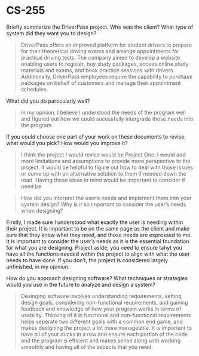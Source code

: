 # CS-255

Briefly summarize the DriverPass project. Who was the client? What type of system did they want you to design?

> DriverPass offers an improved platform for student drivers to prepare for their theoretical driving exams and arrange appointments for practical driving tests. The company aimed to develop a website enabling users to register, buy study packages, access online study materials and exams, and book practice sessions with drivers. Additionally, DriverPass employees require the capability to purchase packages on behalf of customers and manage their appointment schedules.

What did you do particularly well?
> In my opinion, I believe I understood the needs of the program well and figured out how we could sucessfully intergrade those needs into the program. 

If you could choose one part of your work on these documents to revise, what would you pick? How would you improve it?
> I think the project I would revise would be Project One. I would add more limitations and assumptions to provide more perspective to the project. It would be helpful to figure out how to deal with those issues or come up with an alternative solution to them if needed down the road. Having those ideas in mind would be important to consider if need be. 

> How did you interpret the user’s needs and implement them into your system design? Why is it so important to consider the user’s needs when designing?

Firstly, I made sure I understood what exactly the user is needing within their project. It is important to be on the same page as the client and make sure that they know what they need, and those needs are expressed to me. It is important to consider the user’s needs as it is the essential foundation for what you are designing. Project aside, you need to ensure tahyt you have all the functions needed within the project to align with what the user needs to have done. If you don’t, the project is considered largely unfinished, in my opinion.

How do you approach designing software? What techniques or strategies would you use in the future to analyze and design a system?
 > Desinging software involves understanding requirements, setting design goals, considering non-functional requirements, and gaining feedback and knowledge of how your program works in terms of usability. Thinking of it in functional and non-functional requirements helps seperate two different goals with a common end game, and makes designing the project a lot more manageable. It is important to have all of your ducks in a row and ensure each portion of the code and the program is efficent and makes sense along with working smoothly and having all of the aspects that you need. 
